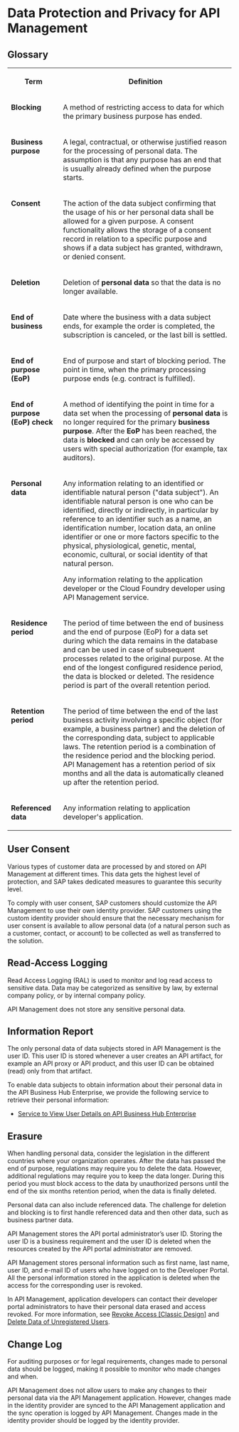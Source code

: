 <!-- loiod50613e9f37444de8f370548aa86f762 -->

# Data Protection and Privacy for API Management



<a name="loiod50613e9f37444de8f370548aa86f762__section_fgx_xv5_fcb"/>

## Glossary


<table>
<tr>
<th valign="top">

Term



</th>
<th valign="top">

Definition



</th>
</tr>
<tr>
<td valign="top">

 **Blocking** 



</td>
<td valign="top">

A method of restricting access to data for which the primary business purpose has ended.



</td>
</tr>
<tr>
<td valign="top">

 **Business purpose** 



</td>
<td valign="top">

A legal, contractual, or otherwise justified reason for the processing of personal data. The assumption is that any purpose has an end that is usually already defined when the purpose starts.



</td>
</tr>
<tr>
<td valign="top">

 **Consent** 



</td>
<td valign="top">

The action of the data subject confirming that the usage of his or her personal data shall be allowed for a given purpose. A consent functionality allows the storage of a consent record in relation to a specific purpose and shows if a data subject has granted, withdrawn, or denied consent.



</td>
</tr>
<tr>
<td valign="top">

 **Deletion** 



</td>
<td valign="top">

Deletion of **personal data** so that the data is no longer available.



</td>
</tr>
<tr>
<td valign="top">

 **End of business** 



</td>
<td valign="top">

Date where the business with a data subject ends, for example the order is completed, the subscription is canceled, or the last bill is settled.



</td>
</tr>
<tr>
<td valign="top">

 **End of purpose \(EoP\)** 



</td>
<td valign="top">

End of purpose and start of blocking period. The point in time, when the primary processing purpose ends \(e.g. contract is fulfilled\).



</td>
</tr>
<tr>
<td valign="top">

 **End of purpose \(EoP\) check** 



</td>
<td valign="top">

A method of identifying the point in time for a data set when the processing of **personal data** is no longer required for the primary **business purpose**. After the **EoP** has been reached, the data is **blocked** and can only be accessed by users with special authorization \(for example, tax auditors\).



</td>
</tr>
<tr>
<td valign="top">

 **Personal data** 



</td>
<td valign="top">

Any information relating to an identified or identifiable natural person \("data subject"\). An identifiable natural person is one who can be identified, directly or indirectly, in particular by reference to an identifier such as a name, an identification number, location data, an online identifier or one or more factors specific to the physical, physiological, genetic, mental, economic, cultural, or social identity of that natural person.

Any information relating to the application developer or the Cloud Foundry developer using API Management service.



</td>
</tr>
<tr>
<td valign="top">

 **Residence period** 



</td>
<td valign="top">

The period of time between the end of business and the end of purpose \(EoP\) for a data set during which the data remains in the database and can be used in case of subsequent processes related to the original purpose. At the end of the longest configured residence period, the data is blocked or deleted. The residence period is part of the overall retention period.



</td>
</tr>
<tr>
<td valign="top">

 **Retention period** 



</td>
<td valign="top">

The period of time between the end of the last business activity involving a specific object \(for example, a business partner\) and the deletion of the corresponding data, subject to applicable laws. The retention period is a combination of the residence period and the blocking period. API Management has a retention period of six months and all the data is automatically cleaned up after the retention period.



</td>
</tr>
<tr>
<td valign="top">

 **Referenced data** 



</td>
<td valign="top">

Any information relating to application developer's application.



</td>
</tr>
</table>



<a name="loiod50613e9f37444de8f370548aa86f762__section_cxt_tv5_fcb"/>

## User Consent

Various types of customer data are processed by and stored on API Management at different times. This data gets the highest level of protection, and SAP takes dedicated measures to guarantee this security level.

To comply with user consent, SAP customers should customize the API Management to use their own identity provider. SAP customers using the custom identity provider should ensure that the necessary mechanism for user consent is available to allow personal data \(of a natural person such as a customer, contact, or account\) to be collected as well as transferred to the solution.



<a name="loiod50613e9f37444de8f370548aa86f762__section_mwj_dw5_fcb"/>

## Read-Access Logging

Read Access Logging \(RAL\) is used to monitor and log read access to sensitive data. Data may be categorized as sensitive by law, by external company policy, or by internal company policy.

API Management does not store any sensitive personal data.



<a name="loiod50613e9f37444de8f370548aa86f762__section_kx4_xw5_fcb"/>

## Information Report

The only personal data of data subjects stored in API Management is the user ID. This user ID is stored whenever a user creates an API artifact, for example an API proxy or API product, and this user ID can be obtained \(read\) only from that artifact.

To enable data subjects to obtain information about their personal data in the API Business Hub Enterprise, we provide the following service to retrieve their personal information:

-   [Service to View User Details on API Business Hub Enterprise](service-to-view-user-details-on-api-business-hub-enterprise-a49c05f.md)



<a name="loiod50613e9f37444de8f370548aa86f762__section_nsx_cx5_fcb"/>

## Erasure

When handling personal data, consider the legislation in the different countries where your organization operates. After the data has passed the end of purpose, regulations may require you to delete the data. However, additional regulations may require you to keep the data longer. During this period you must block access to the data by unauthorized persons until the end of the six months retention period, when the data is finally deleted.

Personal data can also include referenced data. The challenge for deletion and blocking is to first handle referenced data and then other data, such as business partner data.

API Management stores the API portal administrator’s user ID. Storing the user ID is a business requirement and the user ID is deleted when the resources created by the API portal administrator are removed.

API Management stores personal information such as first name, last name, user ID, and e-mail ID of users who have logged on to the Developer Portal. All the personal information stored in the application is deleted when the access for the corresponding user is revoked.

In API Management, application developers can contact their developer portal administrators to have their personal data erased and access revoked. For more information, see [Revoke Access \[Classic Design\]](../50-Development/revoke-access-classic-design-147fb9d.md) and [Delete Data of Unregistered Users](../50-Development/delete-data-of-unregistered-users-d548233.md).



<a name="loiod50613e9f37444de8f370548aa86f762__section_bzm_by5_fcb"/>

## Change Log

For auditing purposes or for legal requirements, changes made to personal data should be logged, making it possible to monitor who made changes and when.

API Management does not allow users to make any changes to their personal data via the API Management application. However, changes made in the identity provider are synced to the API Management application and the sync operation is logged by API Management. Changes made in the identity provider should be logged by the identity provider.

